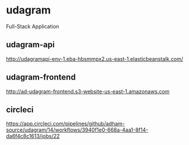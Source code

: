 # udagram
Full-Stack Application

## udagram-api
http://udagramapi-env-1.eba-hbsmmpx2.us-east-1.elasticbeanstalk.com/

## udagram-frontend
http://ad-udagram-frontend.s3-website-us-east-1.amazonaws.com

## circleci
https://app.circleci.com/pipelines/github/adham-source/udagram/14/workflows/3940f1e0-668a-4aa1-8f14-da6f4c8c1613/jobs/22


